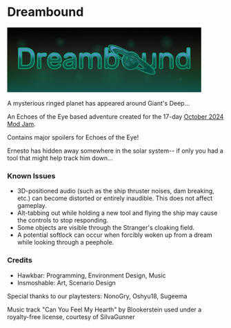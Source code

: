 # Dreambound

![A logo spelling out Dreambound](Banner.png)

A mysterious ringed planet has appeared around Giant's Deep...

An Echoes of the Eye based adventure created for the 17-day [October 2024 Mod Jam](https://outerwildsmods.com/jam/oct-2024/).

Contains major spoilers for Echoes of the Eye!

Ernesto has hidden away somewhere in the solar system-- if only you had a tool that might help track him down...

### Known Issues

- 3D-positioned audio (such as the ship thruster noises, dam breaking, etc.) can become distorted or entirely inaudible. This does not affect gameplay.
- Alt-tabbing out while holding a new tool and flying the ship may cause the controls to stop responding.
- Some objects are visible through the Stranger's cloaking field.
- A potential softlock can occur when forcibly woken up from a dream while looking through a peephole.

### Credits

- Hawkbar: Programming, Environment Design, Music
- Insmoshable: Art, Scenario Design

Special thanks to our playtesters: NonoGry, Oshyu18, Sugeema

Music track "Can You Feel My Hearth" by Blookerstein used under a royalty-free license, courtesy of SiIvaGunner
